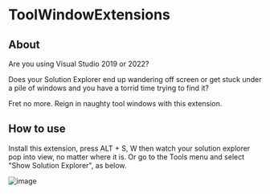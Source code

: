 # ToolWindowExtensions

## About

Are you using Visual Studio 2019 or 2022?

Does your Solution Explorer end up wandering off screen or get stuck under a pile of windows and you have a torrid time trying to find it?

Fret no more. Reign in naughty tool windows with this extension.


## How to use

Install this extension, press ALT + S, W then watch your solution explorer pop into view, no matter where it is.
Or go to the Tools menu and select "Show Solution Explorer", as below.

![image](https://github.com/user-attachments/assets/1b1abf7b-40f6-4c46-81a1-f2df9a55928b)


